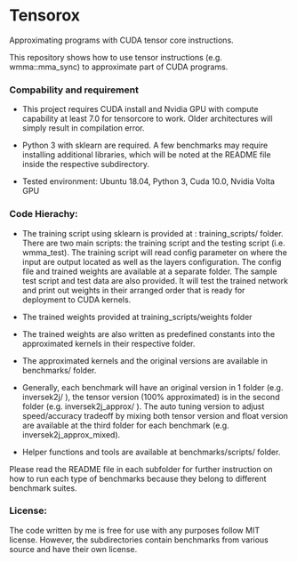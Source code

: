 # Tensorox
Approximating programs with CUDA tensor core instructions.

This repository shows how to use tensor instructions (e.g. wmma::mma_sync) to approximate part of CUDA programs. 
### Compability and requirement
  * This project requires CUDA install and Nvidia GPU with compute capability at least 7.0 for tensorcore to work. Older architectures will simply result in compilation error. 
  
  * Python 3 with sklearn are required. A few benchmarks may require installing additional libraries, which will be noted at the README file inside the respective subdirectory.
  
  * Tested environment: Ubuntu 18.04, Python 3, Cuda 10.0, Nvidia Volta GPU
  
### Code Hierachy:  

* The training script using sklearn is provided at : training_scripts/ folder. There are two main scripts: the training script and the testing script (i.e. wmma_test). The training script will read config parameter on where the input are output located as well as the layers configuration. The config file and trained weights are available at a separate folder. The sample test script and test data are also provided. It will test the trained network and print out weights in their arranged order that is ready for deployment to CUDA kernels.

* The trained weights provided at training_scripts/weights folder

* The trained weights are also written as predefined constants into the approximated kernels in their respective folder.

* The approximated kernels and the original versions are available in benchmarks/ folder.

* Generally, each benchmark will have an original version in 1 folder (e.g. inversek2j/ ), the tensor version (100% approximated) is in the second folder (e.g. inversek2j_approx/ ). The auto tuning version to adjust speed/accuracy tradeoff by mixing both tensor version and float version are available at the third folder for each benchmark (e.g. inversek2j_approx_mixed).

* Helper functions and tools are available at benchmarks/scripts/ folder.

Please read the README file in each subfolder for further instruction on how to run each type of benchmarks because they belong to different benchmark suites.

### License: 
 The code written by me is free for use with any purposes follow MIT license. However, the subdirectories contain benchmarks from various source and have their own license.

